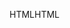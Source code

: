 <span data-ttu-id="02896-101">HTML</span><span class="sxs-lookup"><span data-stu-id="02896-101">HTML</span></span>